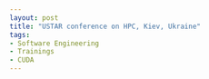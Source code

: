 ```yaml
---
layout: post
title: "USTAR conference on HPC, Kiev, Ukraine"
tags:
- Software Engineering
- Trainings
- CUDA
---
```

